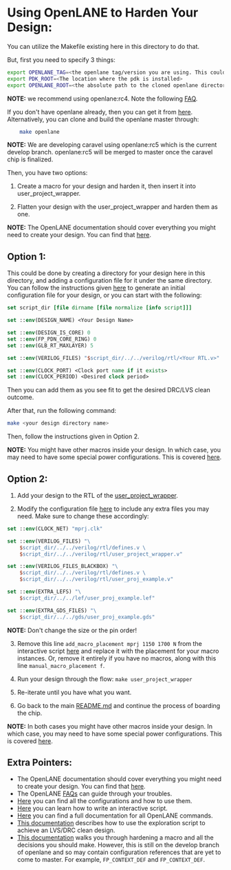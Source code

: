 # Using OpenLANE to Harden Your Design:

You can utilize the Makefile existing here in this directory to do that.

But, first you need to specify 3 things:
```bash
export OPENLANE_TAG=<the openlane tag/version you are using. This could be rc4 or rc5 based on when you cloned openlane and what branch you are using.>
export PDK_ROOT=<The location where the pdk is installed>
export OPENLANE_ROOT=<the absolute path to the cloned openlane directory>
```

**NOTE:** we recommend using openlane:rc4. Note the following [FAQ](https://github.com/efabless/openlane/wiki#why-am-i-getting-n-well-related-drc-violations-from-magic-when-using-the-latest-version-of-the-skywater-pdk).

If you don't have openlane already, then you can get it from [here](https://github.com/efabless/openlane). Alternatively, you can clone and build the openlane master through:
```bash
    make openlane
```

**NOTE:** We are developing caravel using openlane:rc5 which is the current develop branch. openlane:rc5 will be merged to master once the caravel chip is finalized.

Then, you have two options:
1. Create a macro for your design and harden it, then insert it into user_project_wrapper.

2. Flatten your design with the user_project_wrapper and harden them as one.


**NOTE:** The OpenLANE documentation should cover everything you might need to create your design. You can find that [here](https://github.com/efabless/openlane/blob/master/README.md).

## Option 1:

This could be done by creating a directory for your design here in this directory, and adding a configuration file for it under the same directory. You can follow the instructions given [here](https://github.com/efabless/openlane#adding-a-design) to generate an initial configuration file for your design, or you can start with the following:

```tcl
set script_dir [file dirname [file normalize [info script]]]

set ::env(DESIGN_NAME) <Your Design Name>

set ::env(DESIGN_IS_CORE) 0
set ::env(FP_PDN_CORE_RING) 0
set ::env(GLB_RT_MAXLAYER) 5

set ::env(VERILOG_FILES) "$script_dir/../../verilog/rtl/<Your RTL.v>"

set ::env(CLOCK_PORT) <Clock port name if it exists>
set ::env(CLOCK_PERIOD) <Desired clock period>
```

Then you can add them as you see fit to get the desired DRC/LVS clean outcome.

After that, run the following command:
```bash
make <your design directory name>
```

Then, follow the instructions given in Option 2.

**NOTE:** You might have other macros inside your design. In which case, you may need to have some special power configurations. This is covered [here](https://github.com/efabless/openlane/blob/develop/doc/hardening_macros.md#power-grid-pdn).

## Option 2:

1. Add your design to the RTL of the [user_project_wrapper](../verilog/rtl/user_project_wrapper.v).

2. Modify the configuration file [here](./user_project_wrapper/config.tcl) to include any extra files you may need. Make sure to change these accordingly:
```tcl
set ::env(CLOCK_NET) "mprj.clk"

set ::env(VERILOG_FILES) "\
	$script_dir/../../verilog/rtl/defines.v \
	$script_dir/../../verilog/rtl/user_project_wrapper.v"

set ::env(VERILOG_FILES_BLACKBOX) "\
	$script_dir/../../verilog/rtl/defines.v \
	$script_dir/../../verilog/rtl/user_proj_example.v"

set ::env(EXTRA_LEFS) "\
	$script_dir/../../lef/user_proj_example.lef"

set ::env(EXTRA_GDS_FILES) "\
	$script_dir/../../gds/user_proj_example.gds"
```
**NOTE:** Don't change the size or the pin order!

3. Remove this line `add_macro_placement mprj 1150 1700 N` from the interactive script [here](./user_project_wrapper/config.tcl) and replace it with the placement for your macro instances. Or, remove it entirely if you have no macros, along with this line `manual_macro_placement f`.

4. Run your design through the flow: `make user_project_wrapper`

5. Re-iterate until you have what you want.

6. Go back to the main [README.md](../README.md) and continue the process of boarding the chip.

**NOTE:** In both cases you might have other macros inside your design. In which case, you may need to have some special power configurations. This is covered [here](https://github.com/efabless/openlane/blob/develop/doc/hardening_macros.md#power-grid-pdn).

## Extra Pointers:


- The OpenLANE documentation should cover everything you might need to create your design. You can find that [here](https://github.com/efabless/openlane/blob/master/README.md).
- The OpenLANE [FAQs](https://github.com/efabless/openlane/wiki) can guide through your troubles.
- [Here](https://github.com/efabless/openlane/blob/master/configuration/README.md) you can find all the configurations and how to use them.
- [Here](https://github.com/efabless/openlane/blob/master/doc/advanced_readme.md) you can learn how to write an interactive script.
- [Here](https://github.com/efabless/openlane/blob/master/doc/OpenLANE_commands.md) you can find a full documentation for all OpenLANE commands.
- [This documentation](https://github.com/efabless/openlane/blob/master/regression_results/README.md) describes how to use the exploration script to achieve an LVS/DRC clean design.
- [This documentation](https://github.com/efabless/openlane/blob/develop/doc/hardening_macros.md) walks you through hardening a macro and all the decisions you should make. However, this is still on the develop branch of openlane and so may contain configuration references that are yet to come to master. For example, `FP_CONTEXT_DEF` and `FP_CONTEXT_DEF`.
